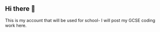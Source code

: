 ## Hi there 👋
This is my account that will be used for school- I will post my GCSE coding work here.
